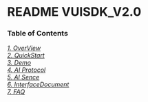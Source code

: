 
README VUISDK_V2.0
=

### Table of Contents
[*1. OverView*](https://github.com/271766152/docs/blob/master/VUI-SDK/2.0/doc/OverView.md)  
[*2. QuickStart*](https://github.com/271766152/docs/blob/master/VUI-SDK/2.0/doc/QuickStart.md)  
[*3. Demo*](https://github.com/271766152/docs/blob/master/VUI-SDK/2.0/doc/Demo.md)  
[*4. AI Protocol*](https://github.com/271766152/docs/blob/master/VUI-SDK/2.0/doc/AI.md)  
[*5. AI Sence*](https://github.com/271766152/docs/tree/master/Bot/4-SkillDocument)  
[*6. InterfaceDocument*](https://github.com/271766152/docs/blob/master/VUI-SDK/2.0/doc/InterfaceDocument.md)  
[*7. FAQ*](https://github.com/271766152/docs/blob/master/VUI-SDK/2.0/doc/FAQ.md)  
